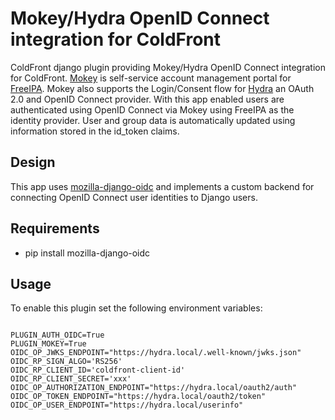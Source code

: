 # Mokey/Hydra OpenID Connect integration for ColdFront

ColdFront django plugin providing Mokey/Hydra OpenID Connect integration for
ColdFront. [Mokey](https://github.com/ubccr/mokey) is self-service account
management portal for [FreeIPA](https://www.freeipa.org). Mokey also supports
the Login/Consent flow for [Hydra](https://github.com/ory/hydra) an OAuth 2.0
and OpenID Connect provider. With this app enabled users are authenticated
using OpenID Connect via Mokey using FreeIPA as the identity provider. User and
group data is automatically updated using information stored in the id\_token
claims.

## Design

This app uses [mozilla-django-oidc](https://github.com/mozilla/mozilla-django-oidc) and
implements a custom backend for connecting OpenID Connect user identities to
Django users.

## Requirements

- pip install mozilla-django-oidc

## Usage

To enable this plugin set the following environment variables:

```

PLUGIN_AUTH_OIDC=True
PLUGIN_MOKEY=True
OIDC_OP_JWKS_ENDPOINT="https://hydra.local/.well-known/jwks.json"
OIDC_RP_SIGN_ALGO='RS256'
OIDC_RP_CLIENT_ID='coldfront-client-id'
OIDC_RP_CLIENT_SECRET='xxx'
OIDC_OP_AUTHORIZATION_ENDPOINT="https://hydra.local/oauth2/auth"
OIDC_OP_TOKEN_ENDPOINT="https://hydra.local/oauth2/token"
OIDC_OP_USER_ENDPOINT="https://hydra.local/userinfo"
```
